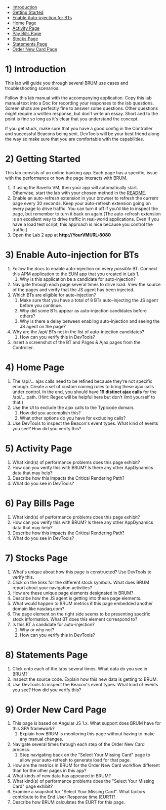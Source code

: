 - [Introduction](#introduction)
- [Getting Started](#getting-started)
- [Enable Auto-injection for BTs](#enable-auto-injection-for-bts)
- [Home Page](#home-page)
- [Activity Page](#activity-page)
- [Pay Bills Page](#pay-bills-page)
- [Stocks Page](#stocks-page)
- [Statements Page](#statements-page)
- [Order New Card Page](#order-new-card-page)

# 1) Introduction

This lab will guide you through several BRUM use cases and troubleshooting scenarios.

Follow this lab manual with the accompanying application. Copy this lab manual text into a Doc for recording your responses to the lab questions. Screen shots are perfectly fine to answer some questions. Other questions might require a written response, but don't write an essay. Short and to the point is fine so long as it's clear that you understand the concept.

If you get stuck, make sure that you have a good config in the Controller and successful Beacons being sent. DevTools will be your best friend along the way so make sure that you are comfortable with the capabilities.

# 2) Getting Started

This lab consists of an online banking app. Each page has a specific, issue with the performance or how the page interacts with BRUM.

1. If using the Ravello VM, then your app will automatically start. Otherwise, start the lab with your chosen method in the [README](README.md).
1. Enable an auto-refresh extension in your browser to refresh the current page every 30 seconds. Keep your auto-refresh extension going on every page to drive traffic. You can turn it off if you'd like to inspect the page, but remember to turn it back on again.(The auto-refresh extension is an excellent way to drive traffic in real-world applications. Even if you have a load test script, this approach is nice because you control the traffic.)
2. Open the Lab 2 app at **http://YourVMURL:8080**

# 3) Enable Auto-injection for BTs

1. Follow the docs to enable auto-injection on every _possible_ BT. Connect this APM application to the EUM app that you created in Lab 1.
   1. Why is this application be a candidate for auto-injection?
2. Navigate through each page several times to drive load. View the source of the pages and verify that the JS agent has been injected.
3. Which BTs are eligible for auto-injection?
   1. Make sure that you have a total of 8 BTs auto-injecting the JS agent before you continue.
   1. Why did some BTs appear as auto-injection candidates before others?
   1. Why is there a delay between enabling auto-injection and seeing the JS agent on the page?
4. Why are the /api/ BTs not in the list of auto-injection candidates?
   1. How can you verify this in DevTools?
5. Insert a screenshot of the BT and Pages &amp; Ajax pages from the Controller.

# 4) Home Page

1. The /api/... ajax calls need to be refined because they're not specific enough. Create a set of custom naming rules to bring these ajax calls under control. In the end, you should have **19 distinct ajax calls** for the /api/... path. (Hint: Regex will be helpful here but don't limit yourself to that.)
2. Use the UI to exclude the ajax calls to the Typicode domain.
   1. How did you accomplish this?
   2. What other options do you have for excluding calls?
3. Use DevTools to inspect the Beacon's event types. What kind of events you see? How did you verify this?

# 5) Activity Page

1. What kind(s) of performance problems does this page exhibit?
2. How can you verify this with BRUM? Is there any other AppDynamics data that may help?
3. Describe how this impacts the Critical Rendering Path?
4. What do you see in DevTools?

# 6) Pay Bills Page

1. What kind(s) of performance problems does this page exhibit?
2. How can you verify this with BRUM? Is there any other AppDynamics data that may help?
3. Describe how this impacts the Critical Rendering Path?
4. What do you see in DevTools?

# 7) Stocks Page

1. What's unique about how this page is constructed? Use DevTools to verify this.
2. Click on the links for the different stock symbols. What does BRUM report about your navigation activities?
3. How are these unique page elements designated in BRUM?
4. Describe how the JS agent is getting into these page elements.
5. What would happen to BRUM metrics if this page embedded another domain like nasdaq.com?
6. The page element on the right side seems to be presenting specific stock information. What BT does this element correspond to?
7. Is this BT a candidate for auto-injection?
   1. Why or why not?
   2. How can you verify this in DevTools?

# 8) Statements Page

1. Click onto each of the tabs several times. What data do you see in BRUM?
2. Inspect the source code. Explain how this new data is getting to BRUM.
3. Use DevTools to inspect the Beacon's event types. What kind of events you see? How did you verify this?

# 9) Order New Card Page

1. This page is based on Angular JS 1.x. What support does BRUM have for this SPA framework?
   1. Explain how BRUM is monitoring this page without having to make any manual changes.
2. Navigate several times through each step of the Order New Card process.
   1. Stop navigating back on the "Select Your Missing Card" page to allow your auto-refresh to generate load for that page.
3. How are the metrics in BRUM for the Order New Card workflow different than for the other pages in this app?
4. What kinds of new data has appeared in BRUM?
5. What kind(s) of performance problems does the "Select Your Missing Card" page exhibit?
6. Examine a snapshot for "Select Your Missing Card". What factors contribute to the End User Response time (EURT)?
7. Describe how BRUM calculates the EURT for this page.

